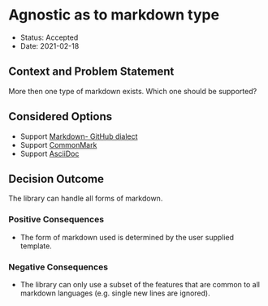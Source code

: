 # Agnostic as to markdown type

* Status: Accepted
* Date: 2021-02-18

## Context and Problem Statement

More then one type of markdown exists. Which one should be supported?

## Considered Options

* Support [Markdown- GitHub dialect](https://guides.github.com/features/mastering-markdown/)
* Support [CommonMark](https://commonmark.org/)
* Support [AsciiDoc](https://asciidoc.org/)

## Decision Outcome

The library can handle all forms of markdown.

### Positive Consequences <!-- optional -->

* The form of markdown used is determined by the user supplied template.


### Negative Consequences <!-- optional -->

* The library can only use a subset of the features that are common to all markdown languages (e.g. single new lines are ignored).

